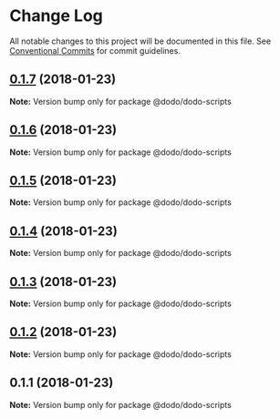 # Change Log

All notable changes to this project will be documented in this file.
See [Conventional Commits](https://conventionalcommits.org) for commit guidelines.

<a name="0.1.7"></a>
## [0.1.7](/compare/@dodo/dodo-scripts@0.1.6...@dodo/dodo-scripts@0.1.7) (2018-01-23)




**Note:** Version bump only for package @dodo/dodo-scripts

<a name="0.1.6"></a>
## [0.1.6](/compare/@dodo/dodo-scripts@0.1.5...@dodo/dodo-scripts@0.1.6) (2018-01-23)




**Note:** Version bump only for package @dodo/dodo-scripts

<a name="0.1.5"></a>
## [0.1.5](/compare/@dodo/dodo-scripts@0.1.4...@dodo/dodo-scripts@0.1.5) (2018-01-23)




**Note:** Version bump only for package @dodo/dodo-scripts

<a name="0.1.4"></a>
## [0.1.4](/compare/@dodo/dodo-scripts@0.1.3...@dodo/dodo-scripts@0.1.4) (2018-01-23)




**Note:** Version bump only for package @dodo/dodo-scripts

<a name="0.1.3"></a>
## [0.1.3](/compare/@dodo/dodo-scripts@0.1.2...@dodo/dodo-scripts@0.1.3) (2018-01-23)




**Note:** Version bump only for package @dodo/dodo-scripts

<a name="0.1.2"></a>
## [0.1.2](/compare/@dodo/dodo-scripts@0.1.1...@dodo/dodo-scripts@0.1.2) (2018-01-23)




**Note:** Version bump only for package @dodo/dodo-scripts

<a name="0.1.1"></a>
## 0.1.1 (2018-01-23)




**Note:** Version bump only for package @dodo/dodo-scripts
